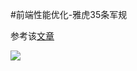 #前端性能优化-雅虎35条军规

参考该[文章](https://guoyueting.github.io/2018/08/13/%E9%9B%85%E8%99%8E35%E6%9D%A1%E5%86%9B%E8%A7%84%E2%80%94%E2%80%94%E5%89%8D%E7%AB%AF%E6%80%A7%E8%83%BD%E4%BC%98%E5%8C%96/)

![](https://wendaoshuai66.github.io/study/note/images/性能优化雅虎.png)